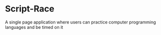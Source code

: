 # Script-Race
A single page application where users can practice computer programming languages and be timed on it
